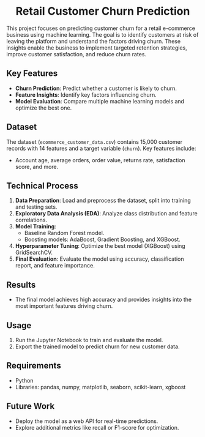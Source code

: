 <h1 align='center'>Retail Customer Churn Prediction</h1>

This project focuses on predicting customer churn for a retail e-commerce business using machine learning. The goal is to identify customers at risk of leaving the platform and understand the factors driving churn. These insights enable the business to implement targeted retention strategies, improve customer satisfaction, and reduce churn rates.

## Key Features
- **Churn Prediction**: Predict whether a customer is likely to churn.
- **Feature Insights**: Identify key factors influencing churn.
- **Model Evaluation**: Compare multiple machine learning models and optimize the best one.

## Dataset
The dataset (`ecommerce_customer_data.csv`) contains 15,000 customer records with 14 features and a target variable (`churn`). Key features include:
- Account age, average orders, order value, returns rate, satisfaction score, and more.

## Technical Process
1. **Data Preparation**: Load and preprocess the dataset, split into training and testing sets.
2. **Exploratory Data Analysis (EDA)**: Analyze class distribution and feature correlations.
3. **Model Training**:
   - Baseline Random Forest model.
   - Boosting models: AdaBoost, Gradient Boosting, and XGBoost.
4. **Hyperparameter Tuning**: Optimize the best model (XGBoost) using GridSearchCV.
5. **Final Evaluation**: Evaluate the model using accuracy, classification report, and feature importance.

## Results
- The final model achieves high accuracy and provides insights into the most important features driving churn.

## Usage
1. Run the Jupyter Notebook to train and evaluate the model.
2. Export the trained model to predict churn for new customer data.

## Requirements
- Python
- Libraries: pandas, numpy, matplotlib, seaborn, scikit-learn, xgboost

## Future Work
- Deploy the model as a web API for real-time predictions.
- Explore additional metrics like recall or F1-score for optimization.
